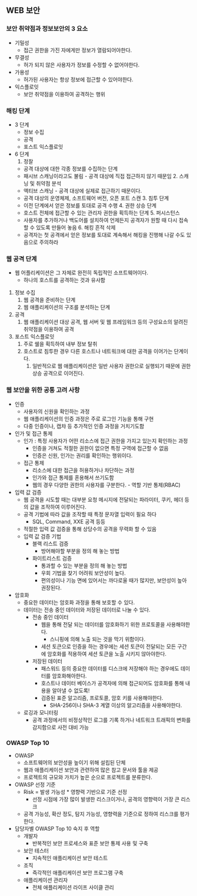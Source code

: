 ## WEB 보안

### 보안 취약점과 정보보안의 3 요소

- 기밀성
  - 접근 권한을 가진 자에게만 정보가 열람되어야한다.
- 무결성
  - 허가 되지 않은 사용자가 정보를 수정할 수 없어야한다.
- 가용성
  - 허가된 사용자는 항상 정보에 접근할 수 있어야한다.
- 익스플로잇
  - 보안 취약점을 이용하여 공격하는 행위

### 해킹 단계

- 3 단계
  - 정보 수집
  - 공격
  - 포스트 익스플로잇
- 6 단계
    1. 정찰
  - 공격 대상에 대한 각종 정보를 수집하는 단계
  - 패시브 스캐닝이라고도 불림 - 공격 대상에 직접 접근하지 않기 때문임
    2. 스캐닝 및 취약점 분석
  - 액티브 스캐닝 - 공격 대상에 실제로 접근하기 때문이다.
  - 공격 대상의 운영체제, 소프트웨어 버전, 오픈 포트 스캔
    3. 침투 단계
  - 이전 단계에서 얻은 정보를 토대로 공격 수행
    4. 권한 상승 단계
  - 호스트 전체에 접근할 수 있는 관리자 권한을 획득하는 단계
    5. 퍼시스턴스
  - 사용자를 추가하거나 백도어를 설치하여 언제든지 공격자가 원할 때 다시 접속할 수 있도록 만들어 놓음
    6. 해킹 흔적 삭제
  - 공격자는 첫 공격에서 얻은 정보를 토대로 계속해서 해킹을 진행해 나갈 수도 있음으로 주의하라

### 웹 공격 단계

- 웹 어플리케이션은 그 자체로 완전히 독립적인 소프트웨어이다.
  - 하나의 호스트를 공격하는 것과 유사함

1. 정보 수집
   1. 웹 공격을 준비하는 단계
   2. 웹 애플리케이션의 구조를 분석하는 단계
2. 공격
   1. 웹 애플리케이션 대상 공격, 웹 서버 및 웹 프레임워크 등의 구성요소의 알려진 취약점을 이용하여 공격
3. 포스트 익스플로잇
   1. 주로 쉘을 획득하여 내부 정보 탈취
   2. 호스트로 침투한 경우 다른 호스트나 네트워크에 대한 공격을 이어가는 단계이다.
      1. 일반적으로 웹 애플리케이션은 일반 사용자 권한으로 실행되기 때문에 권한 상승 공격으로 이어진다.

### 웹 보안을 위한 공통 고려 사항

- 인증
  - 사용자의 신원을 확인하는 과정
  - 웹 애플리케이션의 인증 과정은 주로 로그인 기능을 통해 구현
  - 다중 인증이나, 캡챠 등 추가적인 인증 과정을 거치기도함
- 인가 및 접근 통제
  - 인가 : 특정 사용자가 어떤 리소스에 접근 권한을 가지고 있는지 확인하는 과정
    - 인증을 거쳐도 적절한 권한이 없으면 특정 구역에 접근할 수 없음
    - 인증은 신원, 인가는 권리를 확인하는 행위이다.
  - 접근 통제
    - 리소스에 대한 접근을 허용하거나 차단하는 과정
    - 인가와 접근 통제를 혼용해서 쓰기도함
    - 웹의 경우 다양한 권한의 사용자를 구분한다. - 역할 기반 통제(RBAC)
- 입력 값 검증
  - 웹 공격을 시도할 때는 대부분 요청 메시지에 전달되는 파라미터, 쿠키,  헤더 등의 값을 조작하여 이루어진다.
  - 공격 기법에 따라 값을 조작할 때 특정 문자열 입력이 필요 하다
    - SQL, Command, XXE 공격 등등
  - 적절한 입력 값 검증을 통해 상당수의 공격을 무력화 할 수 있음
  - 입력 값 검증 기법
    - 블랙 리스트 검증
      - 방어해야할 부분을 정의 해 놓는 방법
    - 화이트리스트 검증
      - 통과할 수 있는 부분을 정의 해 놓는 방법
      - 우회 기법을 찾기 어려워 보안성이 높다.
      - 편의성이나 기능 면에 있어서는 까다로울 때가 많지만, 보안성이 높아 권장된다.
- 암호화
  - 중요한 데이터는 암호화 과정을 통해 보호할 수 있다.
  - 데이터는 전송 중인 데이터와 저장된 데이터로 나눌 수 있다.
    - 전송 중인 데이터
      - 웹을 통해 전달 되는 데이터를 암호화하기 위한 프로토콜을 사용해야한다.
        - 스니핑에 의해 노출 되는 것을 막기 위함이다.
      - 세션 토큰으로 인증을 하는 경우에는 세션 토큰이 전달되는 모든 구간에 암호화를 적용하여 세션 토큰을 노출 시키지 않아야한다.
    - 저장된 데이터
      - 패스워드 등의 중요한 데이터를 디스크에 저장해야 하는 경우에도 데이터를 암호화해아한다.
      - 호스트나 데이터 베이스가 공격자에 의해 접근되어도 암호화를 통해 내용을 알아낼 수 없도록!
      - 검증된 표준 알고리즘, 프로토콜, 암호 키를 사용해야한다.
        - SHA-256이나 SHA-3 계열 이상의 알고리즘을 사용해야한다.
  - 로깅과 모니터링
    - 공격 과정에서의 비정상적인 로그를 기록 하거나 네트워크 트래픽의 변화를 감지함으로 사전 대비 가능

### OWASP Top 10
- OWASP
  - 소프트웨어의 보안성을 높이기 위해 설립된 단체
  - 웹과 애플리케이션 보안과 관련하여 많은 참고 문서와 툴을 제공
  - 프로젝트의 규모와 가치가 높은 순으로 프로젝트를 분류한다.
- OWASP 선정 기준
  - Risk = 발생 가능성 * 영향력 기반으로 기준 선정
    - 선정 시점에 가장 많이 발생한 리스크이거나, 공격의 영향력이 가장 큰 리스크
  - 공격 가능성, 확산 정도, 탐지 가능성, 영향력을 기준으로 정하여 리스크를 평가한다.
- 담당자별 OWASP Top 10 숙지 후 역할
  - 개발자
    - 반복적인 보안 프로세스와 표준 보안 통제 사용 및 구축
  - 보안 테스터
    - 지속적인 애플리케이션 보안 테스트
  - 조직 
    - 즉각적인 애플리케이션 보안 프로그램 구축
  - 애플리케이션 관리자
    - 전체 애플리케이션 라이프 사이클 관리